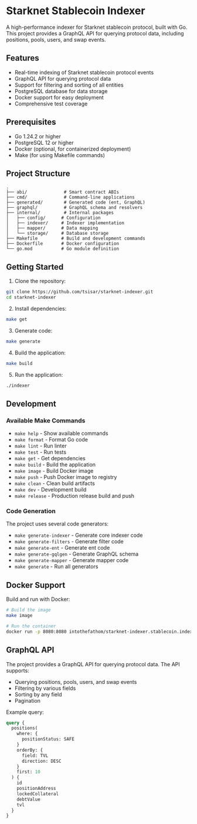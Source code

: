 # Starknet Stablecoin Indexer

A high-performance indexer for Starknet stablecoin protocol, built with Go. This project provides a GraphQL API for querying protocol data, including positions, pools, users, and swap events.

## Features

- Real-time indexing of Starknet stablecoin protocol events
- GraphQL API for querying protocol data
- Support for filtering and sorting of all entities
- PostgreSQL database for data storage
- Docker support for easy deployment
- Comprehensive test coverage

## Prerequisites

- Go 1.24.2 or higher
- PostgreSQL 12 or higher
- Docker (optional, for containerized deployment)
- Make (for using Makefile commands)

## Project Structure

```
.
├── abi/              # Smart contract ABIs
├── cmd/              # Command-line applications
├── generated/        # Generated code (ent, GraphQL)
├── graphql/          # GraphQL schema and resolvers
├── internal/         # Internal packages
│   ├── config/      # Configuration
│   ├── indexer/     # Indexer implementation
│   ├── mapper/      # Data mapping
│   └── storage/     # Database storage
├── Makefile         # Build and development commands
├── Dockerfile       # Docker configuration
└── go.mod           # Go module definition
```

## Getting Started

1. Clone the repository:
```bash
git clone https://github.com/tsisar/starknet-indexer.git
cd starknet-indexer
```

2. Install dependencies:
```bash
make get
```

3. Generate code:
```bash
make generate
```

4. Build the application:
```bash
make build
```

5. Run the application:
```bash
./indexer
```

## Development

### Available Make Commands

- `make help` - Show available commands
- `make format` - Format Go code
- `make lint` - Run linter
- `make test` - Run tests
- `make get` - Get dependencies
- `make build` - Build the application
- `make image` - Build Docker image
- `make push` - Push Docker image to registry
- `make clean` - Clean build artifacts
- `make dev` - Development build
- `make release` - Production release build and push

### Code Generation

The project uses several code generators:

- `make generate-indexer` - Generate core indexer code
- `make generate-filters` - Generate filter code
- `make generate-ent` - Generate ent code
- `make generate-gqlgen` - Generate GraphQL schema
- `make generate-mapper` - Generate mapper code
- `make generate` - Run all generators

## Docker Support

Build and run with Docker:

```bash
# Build the image
make image

# Run the container
docker run -p 8080:8080 intothefathom/starknet-indexer.stablecoin.indexer:latest
```

## GraphQL API

The project provides a GraphQL API for querying protocol data. The API supports:

- Querying positions, pools, users, and swap events
- Filtering by various fields
- Sorting by any field
- Pagination

Example query:

```graphql
query {
  positions(
    where: {
      positionStatus: SAFE
    }
    orderBy: {
      field: TVL
      direction: DESC
    }
    first: 10
  ) {
    id
    positionAddress
    lockedCollateral
    debtValue
    tvl
  }
}
```
